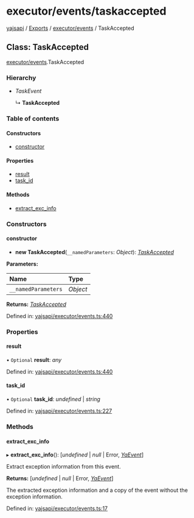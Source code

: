 # executor/events/taskaccepted

[yajsapi](https://github.com/golemfactory/yagna-docs/tree/9699eb3e934dbc2c15063c37bc7a317a2c47fef4/yajsapi/README.md) / [Exports](https://github.com/golemfactory/yagna-docs/tree/9699eb3e934dbc2c15063c37bc7a317a2c47fef4/yajsapi/modules.md) / [executor/events](../yajsapi-2/executor_events.md) / TaskAccepted

## Class: TaskAccepted

[executor/events](../yajsapi-2/executor_events.md).TaskAccepted

### Hierarchy

* _TaskEvent_

  ↳ **TaskAccepted**

### Table of contents

#### Constructors

* [constructor](executor_events.taskaccepted.md#constructor)

#### Properties

* [result](executor_events.taskaccepted.md#result)
* [task\_id](executor_events.taskaccepted.md#task_id)

#### Methods

* [extract\_exc\_info](executor_events.taskaccepted.md#extract_exc_info)

### Constructors

#### constructor

+ **new TaskAccepted**\(`__namedParameters`: _Object_\): [_TaskAccepted_](executor_events.taskaccepted.md)

**Parameters:**

| Name | Type |
| :--- | :--- |
| `__namedParameters` | _Object_ |

**Returns:** [_TaskAccepted_](executor_events.taskaccepted.md)

Defined in: [yajsapi/executor/events.ts:440](https://github.com/golemfactory/yajsapi/blob/0a8d8c8/yajsapi/executor/events.ts#L440)

### Properties

#### result

• `Optional` **result**: _any_

Defined in: [yajsapi/executor/events.ts:440](https://github.com/golemfactory/yajsapi/blob/0a8d8c8/yajsapi/executor/events.ts#L440)

#### task\_id

• `Optional` **task\_id**: _undefined_ \| _string_

Defined in: [yajsapi/executor/events.ts:227](https://github.com/golemfactory/yajsapi/blob/0a8d8c8/yajsapi/executor/events.ts#L227)

### Methods

#### extract\_exc\_info

▸ **extract\_exc\_info**\(\): \[_undefined_ \| _null_ \| Error, [_YaEvent_](executor_events.yaevent.md)\]

Extract exception information from this event.

**Returns:** \[_undefined_ \| _null_ \| Error, [_YaEvent_](executor_events.yaevent.md)\]

The extracted exception information and a copy of the event without the exception information.

Defined in: [yajsapi/executor/events.ts:17](https://github.com/golemfactory/yajsapi/blob/0a8d8c8/yajsapi/executor/events.ts#L17)

